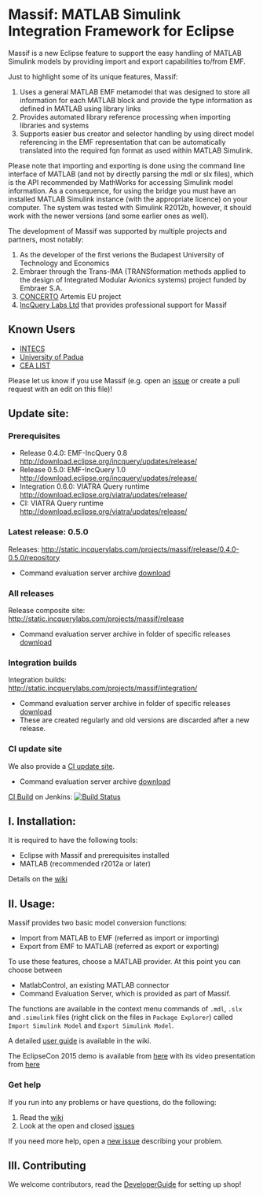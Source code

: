 # Massif: MATLAB Simulink Integration Framework for Eclipse

Massif is a new Eclipse feature to support the easy handling of MATLAB Simulink models by providing import and export capabilities to/from EMF. 

Just to highlight some of its unique features, Massif: 
 1. Uses a general MATLAB EMF metamodel that was designed to store all information for each MATLAB block and provide the type information as defined in MATLAB using library links
 1. Provides automated library reference processing when importing libraries and systems
 1. Supports easier bus creator and selector handling by using direct model referencing in the EMF representation that can be automatically translated into the required fqn format as used within MATLAB Simulink. 

Please note that importing and exporting is done using the command line interface of MATLAB (and not by directly parsing the mdl or slx files), which is the API recommended by MathWorks for accessing Simulink model information. As a consequence, for using the bridge you must have an installed MATLAB Simulink instance (with the appropriate licence) on your computer. The system was tested with Simulink R2012b, however, it should work with the newer versions (and some earlier ones as well).

The development of Massif was supported by multiple projects and partners, most notably:
 1. As the developer of the first verions the Budapest University of Technology and Economics
 1. Embraer through the Trans-IMA (TRANSformation methods applied to the design of Integrated Modular Avionics systems) project funded by Embraer S.A. 
 1. [CONCERTO](http://www.concerto-project.org/) Artemis EU project
 1. [IncQuery Labs Ltd](http://incquerylabs.com/) that provides professional support for Massif

## Known Users

 * [INTECS](http://www.intecs.it/)
 * [University of Padua](http://www.math.unipd.it/it/)
 * [CEA LIST](http://www-list.cea.fr/en/)

Please let us know if you use Massif (e.g. open an [issue](https://github.com/viatra/massif/issues/new) or create a pull request with an edit on this file)!

## Update site:

### Prerequisites

 * Release 0.4.0: EMF-IncQuery 0.8 http://download.eclipse.org/incquery/updates/release/
 * Release 0.5.0: EMF-IncQuery 1.0 http://download.eclipse.org/incquery/updates/release/
 * Integration 0.6.0: VIATRA Query runtime http://download.eclipse.org/viatra/updates/release/
 * CI:  VIATRA Query runtime http://download.eclipse.org/viatra/updates/release/

### Latest release: 0.5.0

Releases: http://static.incquerylabs.com/projects/massif/release/0.4.0-0.5.0/repository
  
  * Command evaluation server archive [download](http://static.incquerylabs.com/projects/massif/release/0.4.0-0.5.0) 

### All releases

Release composite site: http://static.incquerylabs.com/projects/massif/release
  * Command evaluation server archive in folder of specific releases [download](http://static.incquerylabs.com/projects/massif/release/)

### Integration builds

Integration builds: http://static.incquerylabs.com/projects/massif/integration/
  * Command evaluation server archive in folder of specific releases [download](http://static.incquerylabs.com/projects/massif/integration/)
  * These are created regularly and old versions are discarded after a new release.

### CI update site

We also provide a [CI update site](https://build.incquerylabs.com/jenkins/job/Massif/lastSuccessfulBuild/artifact/releng/hu.bme.mit.massif.site/target/repository/).
  * Command evaluation server archive [download](https://build.incquerylabs.com/jenkins/job/Massif/lastSuccessfulBuild/artifact/releng/massif.commandevaluation.server-package/) 

[CI Build](https://build.incquerylabs.com/jenkins/job/Massif/job/master/) on Jenkins: 
[![Build Status](https://build.incquerylabs.com/jenkins/buildStatus/icon?job=Massif/master)](https://build.incquerylabs.com/jenkins/job/Massif/job/master)

## I. Installation:

It is required to have the following tools:
 * Eclipse with Massif and prerequisites installed
 * MATLAB (recommended r2012a or later)

Details on the [wiki](../../wiki/UserGuide#installation)

## II. Usage:

Massif provides two basic model conversion functions:
 * Import from MATLAB to EMF (referred as import or importing)
 * Export from EMF to MATLAB (referred as export or exporting)

To use these features, choose a MATLAB provider. At this point you can choose between
 * MatlabControl, an existing MATLAB connector
 * Command Evaluation Server, which is provided as part of Massif.

The functions are available in the context menu commands of `.mdl`, `.slx` and `.simulink` files (right click on the files in `Package Explorer`) called `Import Simulink Model` and `Export Simulink Model`.

A detailed [user guide](../../wiki/UserGuide#model-importing-and-exporting) is available in the wiki.

The EclipseCon 2015 demo is available from [here](../../wiki/EclipseCon2015)
with its video presentation from [here](https://www.youtube.com/watch?v=6mv4m5UT9YE)

### Get help

If you run into any problems or have questions, do the following:
  1. Read the [wiki](../../wiki/Home)
  1. Look at the open and closed [issues](../../issues)

If you need more help, open a [new issue](../../issues/new) describing your problem.

## III. Contributing

We welcome contributors, read the [DeveloperGuide](../../wiki/DevelopersGuide) for setting up shop!
